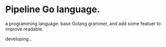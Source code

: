 # Pipeline Go language.
a programming language. base Golang grammer, and add some featuer to improve readable.

developing...
## 




